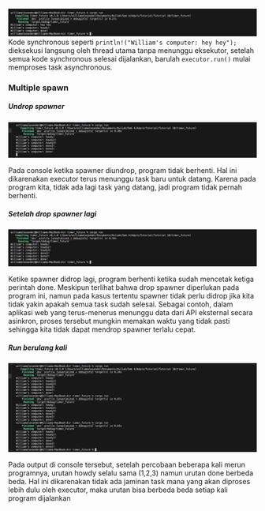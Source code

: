 ![ss-heyhey](hey-hey.png)
Kode synchronous seperti `println!("William's computer: hey hey");` dieksekusi langsung oleh thread utama tanpa menunggu eksekutor, setelah semua kode synchronous selesai dijalankan, barulah `executor.run()` mulai memproses task asynchronous. 

### Multiple spawn
##### Undrop spawner
![multiple-spawn-undrop](multiple-spawn-undrop.png)

Pada console ketika spawner diundrop, program tidak berhenti. Hal ini dikarenakan executor terus menunggu task baru untuk datang. Karena pada program kita, tidak ada lagi task yang datang, jadi program tidak pernah berhenti.

##### Setelah drop spawner lagi
![multiple-spawn-drop](multiple-spawn-drop.png)

Ketike spawner didrop lagi, program berhenti ketika sudah mencetak ketiga perintah done. Meskipun terlihat bahwa drop spawner diperlukan pada program ini, namun pada kasus tertentu spawner tidak perlu didrop jika kita tidak yakin apakah semua task sudah selesai. Sebagai contoh, dalam aplikasi web yang terus-menerus menunggu data dari API eksternal secara asinkron, proses tersebut mungkin memakan waktu yang tidak pasti sehingga kita tidak dapat mendrop spawner terlalu cepat. 

##### Run berulang kali
![multiple-spawn-drop-2](multiple-spawn-drop-2.png)

Pada output di console tersebut, setelah percobaan beberapa kali merun programnya, urutan howdy selalu sama (1,2,3) namun urutan done berbeda beda. Hal ini dikarenakan tidak ada jaminan task mana yang akan diproses lebih dulu oleh executor, maka urutan bisa berbeda beda setiap kali program dijalankan
